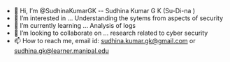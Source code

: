 - 👋 Hi, I’m @SudhinaKumarGK  -- Sudhina Kumar G K (Su-Di-na )
- 👀 I’m interested in ... Understanding the sytems from aspects of security
- 🌱 I’m currently learning ... Analysis of logs
- 💞️ I’m looking to collaborate on ... research related to cyber security
- 📫 How to reach me, email id:  sudhina.kumar.gk@gmail.com  or  sudhina.gk@learner.manipal.edu

<!---
SudhinaKumarGK/SudhinaKumarGK is a ✨ special ✨ repository because its `README.md` (this file) appears on your GitHub profile.
You can click the Preview link to take a look at your changes.
--->

